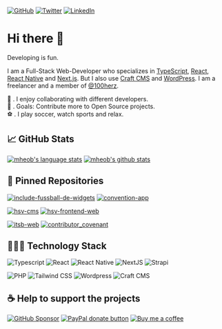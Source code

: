 [![GitHub](https://img.shields.io/badge/github-%23100000.svg?&style=for-the-badge&logo=github&logoColor=white)](https://github.com/mheob)
[![Twitter](https://img.shields.io/badge/twitter-1da1f2.svg?&style=for-the-badge&logo=twitter&logoColor=white)](https://twitter.com/mheob_a)
[![LinkedIn](https://img.shields.io/badge/LinkedIn-0077b5.svg?style=for-the-badge&logo=linkedin&logoColor=white)](https://www.linkedin.com/in/itsb)

# Hi there 👋

Developing is fun.

I am a Full-Stack Web-Developer who specializes in [TypeScript](https://github.com/microsoft/TypeScript), [React](https://github.com/facebook/react), [React Native](https://github.com/facebook/react-native) and [Next.js](https://github.com/vercel/next.js). But I also use [Craft CMS](https://github.com/craftcms/cms) and [WordPress](https://github.com/WordPress/WordPress). I am a freelancer and a member of [@100herz](https://github.com/100herz).

:link: . I enjoy collaborating with different developers.\
:goal_net: . Goals: Contribute more to Open Source projects.\
:soccer: . I play soccer, watch sports and relax.

## 📈 GitHub Stats

[![mheob's language stats](https://github-readme-stats.vercel.app/api/top-langs/?username=mheob&langs_count=8&hide=c%23,css,html,java,inno%20setup&title_color=ffffff&text_color=c9cacc&icon_color=4AB197&bg_color=1A2B34)](https://github.com/mheob)
[![mheob's github stats](https://github-readme-stats.vercel.app/api?username=mheob&show_icons=true&line_height=27&count_private=true&title_color=ffffff&text_color=c9cacc&icon_color=4AB097&bg_color=1A2B34)](https://github.com/mheob)

## 📌 Pinned Repositories

[![include-fussball-de-widgets](https://github-readme-stats.vercel.app/api/pin/?username=mheob&repo=include-fussball-de-widgets&title_color=ffffff&text_color=c9cacc&icon_color=4AB197&bg_color=1A2B34)](https://github.com/mheob/include-fussball-de-widgets)
[![convention-app](https://github-readme-stats.vercel.app/api/pin/?username=100herz&repo=convention-app&title_color=ffffff&text_color=c9cacc&icon_color=4AB197&bg_color=1A2B34)](https://github.com/100herz/convention-app)

[![hsv-cms](https://github-readme-stats.vercel.app/api/pin/?username=mheob&repo=hsv-cms&title_color=ffffff&text_color=c9cacc&icon_color=4AB197&bg_color=1A2B34)](https://github.com/mheob/hsv-cms)
[![hsv-frontend-web](https://github-readme-stats.vercel.app/api/pin/?username=mheob&repo=hsv-frontend-web&title_color=ffffff&text_color=c9cacc&icon_color=4AB197&bg_color=1A2B34)](https://github.com/mheob/hsv-frontend-web)

[![itsb-web](https://github-readme-stats.vercel.app/api/pin/?username=mheob&repo=itsb-web&title_color=ffffff&text_color=c9cacc&icon_color=4AB197&bg_color=1A2B34)](https://github.com/mheob/itsb-web)
[![contributor_covenant](https://github-readme-stats.vercel.app/api/pin/?username=ContributorCovenant&repo=contributor_covenant&title_color=ffffff&text_color=c9cacc&icon_color=4AB197&bg_color=1A2B34)](https://github.com/ContributorCovenant/contributor_covenant)

## 🧑🏽‍💻 Technology Stack

![Typescript](https://img.shields.io/badge/typescript%20-%23007ACC.svg?&style=for-the-badge&logo=typescript&logoColor=white)
![React](https://img.shields.io/badge/react%20-%2320232a.svg?&style=for-the-badge&logo=react&logoColor=%2361DAFB)
![React Native](https://img.shields.io/badge/react_native%20-%2320232a.svg?&style=for-the-badge&logo=react&logoColor=%2361DAFB)
![NextJS](https://img.shields.io/badge/NextJs-000000?style=for-the-badge&logo=next.js&logoColor=white)
![Strapi](https://img.shields.io/badge/Strapi-2f2e8b?style=for-the-badge&logo=strapi&logoColor=white)

![PHP](https://img.shields.io/badge/php-%23777BB4.svg?&style=for-the-badge&logo=php&logoColor=white)
![Tailwind CSS](https://img.shields.io/badge/tailwindcss%20-%2338B2AC.svg?&style=for-the-badge&logo=tailwind-css&logoColor=white)
![Wordpress](https://img.shields.io/badge/Wordpress-21759b?style=for-the-badge&logo=wordpress&logoColor=white)
![Craft CMS](https://img.shields.io/badge/Craft%20CMS-e5422b?style=for-the-badge&logo=craft%20cms&logoColor=white)

## ☕️ Help to support the projects

[![GitHub Sponsor](https://img.shields.io/badge/Sponsor-%23100000.svg?&style=for-the-badge&logo=github&logoColor=white)](https://github.com/sponsors/mheob)
[![PayPal donate button](https://img.shields.io/badge/paypal-%2300457C.svg?&style=for-the-badge&logo=paypal&logoColor=white)](https://www.paypal.me/mheob)
[![Buy me a coffee](https://img.shields.io/badge/Buy%20me%20a%20coffee-ff813f.svg?style=for-the-badge&logo=buy%20me%20a%20coffee&logoColor=white)](https://www.buymeacoffee.com/mheob)
